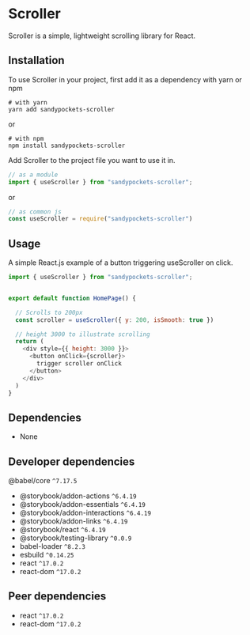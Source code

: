 # Scroller

Scroller is a simple, lightweight scrolling library for React.

## Installation

To use Scroller in your project, first add it as a dependency with yarn or npm

```shell
# with yarn
yarn add sandypockets-scroller
```

or 

```shell
# with npm
npm install sandypockets-scroller
```

Add Scroller to the project file you want to use it in.

```javascript
// as a module
import { useScroller } from "sandypockets-scroller";
```

or 

```javascript
// as common js
const useScroller = require("sandypockets-scroller")
```

## Usage

A simple React.js example of a button triggering useScroller on click.

```javascript
import { useScroller } from "sandypockets-scroller";


export default function HomePage() {

  // Scrolls to 200px
  const scroller = useScroller({ y: 200, isSmooth: true })

  // height 3000 to illustrate scrolling
  return (
    <div style={{ height: 3000 }}>
      <button onClick={scroller}>
        trigger scroller onClick
      </button>
    </div>
  )
}
```

## Dependencies
- None

## Developer dependencies
  @babel/core `^7.17.5`
- @storybook/addon-actions `^6.4.19`
- @storybook/addon-essentials `^6.4.19`
- @storybook/addon-interactions `^6.4.19`
- @storybook/addon-links `^6.4.19`
- @storybook/react `^6.4.19`
- @storybook/testing-library `^0.0.9`
- babel-loader `^8.2.3`
- esbuild `^0.14.25`
- react `^17.0.2`
- react-dom `^17.0.2`

## Peer dependencies
- react `^17.0.2`
- react-dom `^17.0.2`
